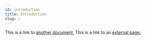 ```yaml
---
id: introduction
title: Introduction
slug: /
---
```


This is a link to [another document.](doc3.md) This is a link to an [external page.](http://www.example.com/)
